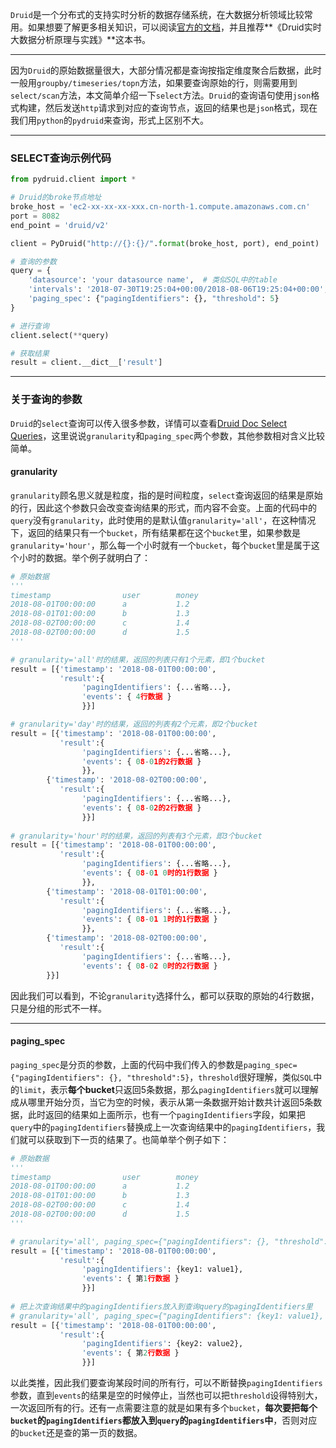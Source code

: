 `Druid`是一个分布式的支持实时分析的数据存储系统，在大数据分析领域比较常用。如果想要了解更多相关知识，可以阅读[官方的文档][1]，并且推荐**《Druid实时大数据分析原理与实践》**这本书。

---

因为`Druid`的原始数据量很大，大部分情况都是查询按指定维度聚合后数据，此时一般用`groupby/timeseries/topn`方法，如果要查询原始的行，则需要用到`select/scan`方法，本文简单介绍一下`select`方法。`Druid`的查询语句使用`json`格式构建，然后发送`http`请求到对应的查询节点，返回的结果也是`json`格式，现在我们用`python`的`pydruid`来查询，形式上区别不大。

---

### SELECT查询示例代码

```python
from pydruid.client import *

# Druid的broke节点地址
broke_host = 'ec2-xx-xx-xx-xxx.cn-north-1.compute.amazonaws.com.cn'
port = 8082
end_point = 'druid/v2'

client = PyDruid("http://{}:{}/".format(broke_host, port), end_point)

# 查询的参数
query = {
    'datasource': 'your datasource name',  # 类似SQL中的table 
    'intervals': '2018-07-30T19:25:04+00:00/2018-08-06T19:25:04+00:00',
    'paging_spec': {"pagingIdentifiers": {}, "threshold": 5}
}

# 进行查询
client.select(**query)

# 获取结果
result = client.__dict__['result']
```
---

### 关于查询的参数
`Druid`的`select`查询可以传入很多参数，详情可以查看[Druid Doc Select Queries][2]，这里说说`granularity`和`paging_spec`两个参数，其他参数相对含义比较简单。

#### granularity
`granularity`顾名思义就是粒度，指的是时间粒度，`select`查询返回的结果是原始的行，因此这个参数只会改变查询结果的形式，而内容不会变。上面的代码中的`query`没有`granularity`，此时使用的是默认值`granularity='all'`，在这种情况下，返回的结果只有一个`bucket`，所有结果都在这个`bucket`里，如果参数是`granularity='hour'`，那么每一个小时就有一个`bucket`，每个`bucket`里是属于这个小时的数据。举个例子就明白了：
```python
# 原始数据
''' 
timestamp                user        money
2018-08-01T00:00:00      a           1.2
2018-08-01T01:00:00      b           1.3
2018-08-02T00:00:00      c           1.4
2018-08-02T00:00:00      d           1.5
'''

# granularity='all'时的结果，返回的列表只有1个元素，即1个bucket
result = [{'timestamp': '2018-08-01T00:00:00', 
           'result':{
                'pagingIdentifiers': {...省略...},
                'events': { 4行数据 }
                }}]

# granularity='day'时的结果，返回的列表有2个元素，即2个bucket
result = [{'timestamp': '2018-08-01T00:00:00', 
           'result':{
                'pagingIdentifiers': {...省略...},
                'events': { 08-01的2行数据 }
                }},
        {'timestamp': '2018-08-02T00:00:00', 
           'result':{
                'pagingIdentifiers': {...省略...},
                'events': { 08-02的2行数据 }
                }}]
                        
# granularity='hour'时的结果，返回的列表有3个元素，即3个bucket                      
result = [{'timestamp': '2018-08-01T00:00:00', 
           'result':{
                'pagingIdentifiers': {...省略...},
                'events': { 08-01 0时的1行数据 }
                }},
        {'timestamp': '2018-08-01T01:00:00', 
           'result':{
                'pagingIdentifiers': {...省略...},
                'events': { 08-01 1时的1行数据 }
                }},
        {'timestamp': '2018-08-02T00:00:00', 
           'result':{
                'pagingIdentifiers': {...省略...},
                'events': { 08-02 0时的2行数据 }
        }}]
```
因此我们可以看到，不论`granularity`选择什么，都可以获取的原始的4行数据，只是分组的形式不一样。

---

#### paging_spec
`paging_spec`是分页的参数，上面的代码中我们传入的参数是`paging_spec={"pagingIdentifiers": {}, "threshold":5}`，`threshold`很好理解，类似`SQL`中的`limit`，表示**每个bucket**只返回5条数据，那么`pagingIdentifiers`就可以理解成从哪里开始分页，当它为空的时候，表示从第一条数据开始计数共计返回5条数据，此时返回的结果如上面所示，也有一个`pagingIdentifiers`字段，如果把`query`中的`pagingIdentifiers`替换成上一次查询结果中的`pagingIdentifiers`，我们就可以获取到下一页的结果了。也简单举个例子如下：
```python
# 原始数据
''' 
timestamp                user        money
2018-08-01T00:00:00      a           1.2
2018-08-01T01:00:00      b           1.3
2018-08-02T00:00:00      c           1.4
2018-08-02T00:00:00      d           1.5
'''

# granularity='all', paging_spec={"pagingIdentifiers": {}, "threshold": 1}时的结果
result = [{'timestamp': '2018-08-01T00:00:00', 
           'result':{
                'pagingIdentifiers': {key1: value1},
                'events': { 第1行数据 }
                }}]
                
# 把上次查询结果中的pagingIdentifiers放入到查询query的pagingIdentifiers里
# granularity='all', paging_spec={"pagingIdentifiers": {key1: value1}, "threshold": 1}
result = [{'timestamp': '2018-08-01T00:00:00', 
           'result':{
                'pagingIdentifiers': {key2: value2},
                'events': { 第2行数据 }
                }}]             
```
以此类推，因此我们要查询某段时间的所有行，可以不断替换`pagingIdentifiers`参数，直到`events`的结果是空的时候停止，当然也可以把`threshold`设得特别大，一次返回所有的行。还有一点需要注意的就是如果有多个`bucket`，**每次要把每个`bucket`的`pagingIdentifiers`都放入到`query`的`pagingIdentifiers`中**，否则对应的`bucket`还是查的第一页的数据。


  [1]: http://druid.io/docs/latest/design/
  [2]: http://druid.io/docs/0.12.1/querying/select-query.html